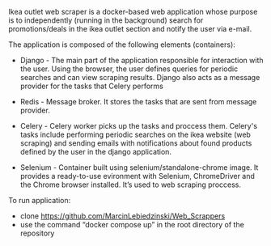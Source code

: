 Ikea outlet web scraper is a docker-based web application whose purpose is to independently (running in the background) search for promotions/deals in the ikea outlet section and notify the user via e-mail.

The application is composed of the following elements (containers):

- Django - The main part of the application responsible for interaction with the user. Using the browser, the user defines queries for periodic searches and can view scraping results. Django also acts as a message provider for the tasks that Celery performs

- Redis - Message broker. It stores the tasks that are sent from message provider. 

- Celery - Celery worker picks up the tasks and proccess them. Celery's tasks include performing periodic searches on the ikea website (web scraping) and sending emails with notifications about found products defined by the user in the django application.

- Selenium - Container built using selenium/standalone-chrome image. It provides a ready-to-use evironment with Selenium, ChromeDriver and the Chrome browser installed. It’s used to web scraping proccess.

To run application:
- clone https://github.com/MarcinLebiedzinski/Web_Scrappers
- use the command “docker compose up” in the root directory of the repository